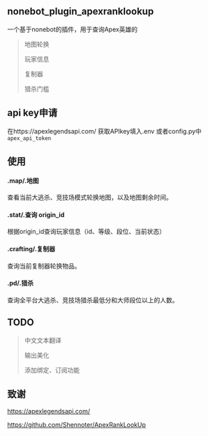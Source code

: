 ## nonebot_plugin_apexranklookup

一个基于nonebot的插件，用于查询Apex英雄的

> 地图轮换
> 
> 玩家信息
> 
> 复制器
> 
> 猎杀门槛

## api key申请
在https://apexlegendsapi.com/ 获取APIkey填入.env 或者config.py中
`apex_api_token`

## 使用
#### .map/.地图
查看当前大逃杀、竞技场模式轮换地图，以及地图剩余时间。

#### .stat/.查询 origin_id
根据origin_id查询玩家信息（id、等级、段位、当前状态）

#### .crafting/.复制器
查询当前复制器轮换物品。

#### .pd/.猎杀
查询全平台大逃杀、竞技场猎杀最低分和大师段位以上的人数。


## TODO
> 中文文本翻译
> 
> 输出美化
> 
> 添加绑定、订阅功能

## 致谢

https://apexlegendsapi.com/

https://github.com/Shennoter/ApexRankLookUp
